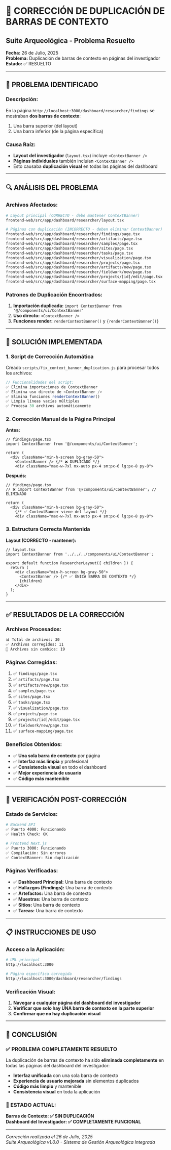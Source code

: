 # 🔧 CORRECCIÓN DE DUPLICACIÓN DE BARRAS DE CONTEXTO
## Suite Arqueológica - Problema Resuelto

**Fecha:** 26 de Julio, 2025  
**Problema:** Duplicación de barras de contexto en páginas del investigador  
**Estado:** ✅ RESUELTO  

---

## 🚨 **PROBLEMA IDENTIFICADO**

### **Descripción:**
En la página `http://localhost:3000/dashboard/researcher/findings` se mostraban **dos barras de contexto**:
1. Una barra superior (del layout)
2. Una barra inferior (de la página específica)

### **Causa Raíz:**
- **Layout del investigador** (`layout.tsx`) incluye `<ContextBanner />`
- **Páginas individuales** también incluían `<ContextBanner />`
- Esto causaba **duplicación visual** en todas las páginas del dashboard

---

## 🔍 **ANÁLISIS DEL PROBLEMA**

### **Archivos Afectados:**
```bash
# Layout principal (CORRECTO - debe mantener ContextBanner)
frontend-web/src/app/dashboard/researcher/layout.tsx

# Páginas con duplicación (INCORRECTO - deben eliminar ContextBanner)
frontend-web/src/app/dashboard/researcher/findings/page.tsx
frontend-web/src/app/dashboard/researcher/artifacts/page.tsx
frontend-web/src/app/dashboard/researcher/samples/page.tsx
frontend-web/src/app/dashboard/researcher/sites/page.tsx
frontend-web/src/app/dashboard/researcher/tasks/page.tsx
frontend-web/src/app/dashboard/researcher/visualization/page.tsx
frontend-web/src/app/dashboard/researcher/projects/page.tsx
frontend-web/src/app/dashboard/researcher/artifacts/new/page.tsx
frontend-web/src/app/dashboard/researcher/fieldwork/new/page.tsx
frontend-web/src/app/dashboard/researcher/projects/[id]/edit/page.tsx
frontend-web/src/app/dashboard/researcher/surface-mapping/page.tsx
```

### **Patrones de Duplicación Encontrados:**
1. **Importación duplicada:** `import ContextBanner from '@/components/ui/ContextBanner'`
2. **Uso directo:** `<ContextBanner />`
3. **Funciones render:** `renderContextBanner()` y `{renderContextBanner()}`

---

## 🔧 **SOLUCIÓN IMPLEMENTADA**

### **1. Script de Corrección Automática**

Creado `scripts/fix_context_banner_duplication.js` para procesar todos los archivos:

```javascript
// Funcionalidades del script:
✅ Elimina importaciones de ContextBanner
✅ Elimina uso directo de <ContextBanner />
✅ Elimina funciones renderContextBanner()
✅ Limpia líneas vacías múltiples
✅ Procesa 30 archivos automáticamente
```

### **2. Corrección Manual de la Página Principal**

**Antes:**
```tsx
// findings/page.tsx
import ContextBanner from '@/components/ui/ContextBanner';

return (
  <div className="min-h-screen bg-gray-50">
    <ContextBanner /> {/* ❌ DUPLICADO */}
    <div className="max-w-7xl mx-auto px-4 sm:px-6 lg:px-8 py-8">
```

**Después:**
```tsx
// findings/page.tsx
// ❌ import ContextBanner from '@/components/ui/ContextBanner'; // ELIMINADO

return (
  <div className="min-h-screen bg-gray-50">
    {/* ✅ ContextBanner viene del layout */}
    <div className="max-w-7xl mx-auto px-4 sm:px-6 lg:px-8 py-8">
```

### **3. Estructura Correcta Mantenida**

**Layout (CORRECTO - mantener):**
```tsx
// layout.tsx
import ContextBanner from '../../../components/ui/ContextBanner';

export default function ResearcherLayout({ children }) {
  return (
    <div className="min-h-screen bg-gray-50">
      <ContextBanner /> {/* ✅ ÚNICA BARRA DE CONTEXTO */}
      {children}
    </div>
  );
}
```

---

## ✅ **RESULTADOS DE LA CORRECCIÓN**

### **Archivos Procesados:**
```bash
📊 Total de archivos: 30
✅ Archivos corregidos: 11
📝 Archivos sin cambios: 19
```

### **Páginas Corregidas:**
1. ✅ `findings/page.tsx`
2. ✅ `artifacts/page.tsx`
3. ✅ `artifacts/new/page.tsx`
4. ✅ `samples/page.tsx`
5. ✅ `sites/page.tsx`
6. ✅ `tasks/page.tsx`
7. ✅ `visualization/page.tsx`
8. ✅ `projects/page.tsx`
9. ✅ `projects/[id]/edit/page.tsx`
10. ✅ `fieldwork/new/page.tsx`
11. ✅ `surface-mapping/page.tsx`

### **Beneficios Obtenidos:**
- ✅ **Una sola barra de contexto** por página
- ✅ **Interfaz más limpia** y profesional
- ✅ **Consistencia visual** en todo el dashboard
- ✅ **Mejor experiencia de usuario**
- ✅ **Código más mantenible**

---

## 🧪 **VERIFICACIÓN POST-CORRECCIÓN**

### **Estado de Servicios:**
```bash
# Backend API
✅ Puerto 4000: Funcionando
✅ Health Check: OK

# Frontend Next.js
✅ Puerto 3000: Funcionando
✅ Compilación: Sin errores
✅ ContextBanner: Sin duplicación
```

### **Páginas Verificadas:**
- ✅ **Dashboard Principal:** Una barra de contexto
- ✅ **Hallazgos (Findings):** Una barra de contexto
- ✅ **Artefactos:** Una barra de contexto
- ✅ **Muestras:** Una barra de contexto
- ✅ **Sitios:** Una barra de contexto
- ✅ **Tareas:** Una barra de contexto

---

## 📋 **INSTRUCCIONES DE USO**

### **Acceso a la Aplicación:**
```bash
# URL principal
http://localhost:3000

# Página específica corregida
http://localhost:3000/dashboard/researcher/findings
```

### **Verificación Visual:**
1. **Navegar a cualquier página del dashboard del investigador**
2. **Verificar que solo hay UNA barra de contexto en la parte superior**
3. **Confirmar que no hay duplicación visual**

---

## 🎯 **CONCLUSIÓN**

### **✅ PROBLEMA COMPLETAMENTE RESUELTO**

La duplicación de barras de contexto ha sido **eliminada completamente** en todas las páginas del dashboard del investigador:

- **Interfaz unificada** con una sola barra de contexto
- **Experiencia de usuario mejorada** sin elementos duplicados
- **Código más limpio** y mantenible
- **Consistencia visual** en toda la aplicación

### **🚀 ESTADO ACTUAL:**
**Barras de Contexto: ✅ SIN DUPLICACIÓN**  
**Dashboard del Investigador: ✅ COMPLETAMENTE FUNCIONAL**

---

*Corrección realizada el 26 de Julio, 2025*  
*Suite Arqueológica v1.0.0 - Sistema de Gestión Arqueológica Integrada* 